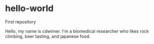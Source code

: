 # hello-world
First repository

Hello, my name is cdwimer.  I'm a biomedical researcher who likes rock climbing, beer tasting, and japanese food.
